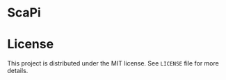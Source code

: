 # ScaPi

# License
This project is distributed under the MIT license. See `LICENSE` file for more details.